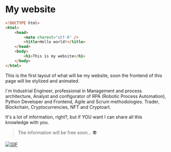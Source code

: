 # My website

```html
<!DOCTYPE html>
<html>
    <head>
        <mate charest="utf-8" />
        <title>Hello world!</title>
    </head>
    <body>
        <h1>This is my website</h1>
    </body>
</html>
```

This is the first layout of what will be my website, soon the frontend of this page will be stylized and animated.

I´m Industrial Engineer, professional in Management and process architecture, Analyst and configurator of RPA (Robotic Process Automation), Python Developer and Frontend, Agile and Scrum methodologies. Trader, Blockchain, Cryptocurrencies, NFT and Cryptoart.

It's a lot of information, right?, but if YOU want I can share all this knowledge with you.

>The information will be free soon... :alien:

[![GIF](https://github.com/hackmilo/hackmilo.github.io/blob/main/imagenes/page.gif "GIF")](https://github.com/hackmilo/hackmilo.github.io/blob/main/imagenes/page.gif "GIF")
